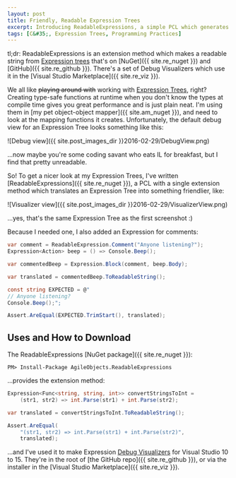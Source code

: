 ```yaml
---
layout: post
title: Friendly, Readable Expression Trees
excerpt: Introducing ReadableExpressions, a simple PCL which generates a friendly, readable view of an Expression Tree.
tags: [C&#35;, Expression Trees, Programming Practices]
---
```


tl;dr: ReadableExpressions is an extension method which makes a readable string from [Expression 
trees](https://msdn.microsoft.com/en-us/library/bb397951.aspx) that's on 
[NuGet]({{ site.re_nuget }}) and [GitHub]({{ site.re_github }}). There's a set of Debug Visualizers which 
use it in the [Visual Studio Marketplace]({{ site.re_viz }}).

We all like ~~playing around with~~ working with 
[Expression Trees](https://msdn.microsoft.com/en-us/library/bb397951.aspx), right? Creating 
type-safe functions at runtime when you don't know the types at compile time gives you great 
performance and is just plain neat. I'm using them in 
[my pet object-object mapper]({{ site.am_nuget }}), and need to look at the mapping functions it 
creates. Unfortunately, the default debug view for an Expression Tree looks something like this:

![Debug view]({{ site.post_images_dir }}2016-02-29/DebugView.png)

...now maybe you're some coding savant who eats IL for breakfast, but I find that pretty unreadable.

So! To get a nicer look at my Expression Trees, I've written [ReadableExpressions]({{ site.re_nuget }}),
a PCL with a single extension method which translates an Expression Tree into something friendlier, like:

![Visualizer view]({{ site.post_images_dir }}2016-02-29/VisualizerView.png)

...yes, that's the same Expression Tree as the first screenshot :)

Because I needed one, I also added an Expression for comments:

```csharp
var comment = ReadableExpression.Comment("Anyone listening?");
Expression<Action> beep = () => Console.Beep();

var commentedBeep = Expression.Block(comment, beep.Body);

var translated = commentedBeep.ToReadableString();

const string EXPECTED = @"
// Anyone listening?
Console.Beep();";

Assert.AreEqual(EXPECTED.TrimStart(), translated);
```

## Uses and How to Download

The ReadableExpressions [NuGet package]({{ site.re_nuget }}):

```shell
PM> Install-Package AgileObjects.ReadableExpressions
```

...provides the extension method:

```csharp
Expression<Func<string, string, int>> convertStringsToInt = 
    (str1, str2) => int.Parse(str1) + int.Parse(str2);

var translated = convertStringsToInt.ToReadableString();

Assert.AreEqual(
    "(str1, str2) => int.Parse(str1) + int.Parse(str2)", 
    translated);
```

...and I've used it to make Expression [Debug Visualizers](https://msdn.microsoft.com/en-us/library/zayyhzts.aspx)
for Visual Studio 10 to 15. They're in the root of [the GitHub repo]({{ site.re_github }}), or via the
installer in the [Visual Studio Marketplace]({{ site.re_viz }}).